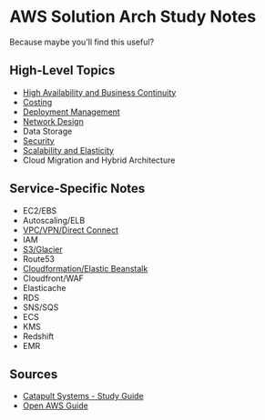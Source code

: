 # AWS Solution Arch Study Notes
Because maybe you'll find this useful?

## High-Level Topics

* [High Availability and Business Continuity](ha.md)
* [Costing](costing.md)
* [Deployment Management](deployment_management.md)
* [Network Design](vpc.md)
* Data Storage
* [Security](security.md)
* [Scalability and Elasticity](scalability.md)
* Cloud Migration and Hybrid Architecture

## Service-Specific Notes
* EC2/EBS
* Autoscaling/ELB
* [VPC/VPN/Direct Connect](vpc.md)
* IAM
* [S3/Glacier](s3.md)
* Route53
* [Cloudformation/Elastic Beanstalk](deployment_management.md)
* Cloudfront/WAF
* Elasticache
* RDS
* SNS/SQS
* ECS
* KMS
* Redshift
* EMR

## Sources
* [Catapult Systems - Study Guide](http://blogs.catapultsystems.com/cmoore/archive/2016/01/27/aws-certified-solutions-architect-study-guide-introduction/)
* [Open AWS Guide](https://github.com/open-guides/og-aws)
